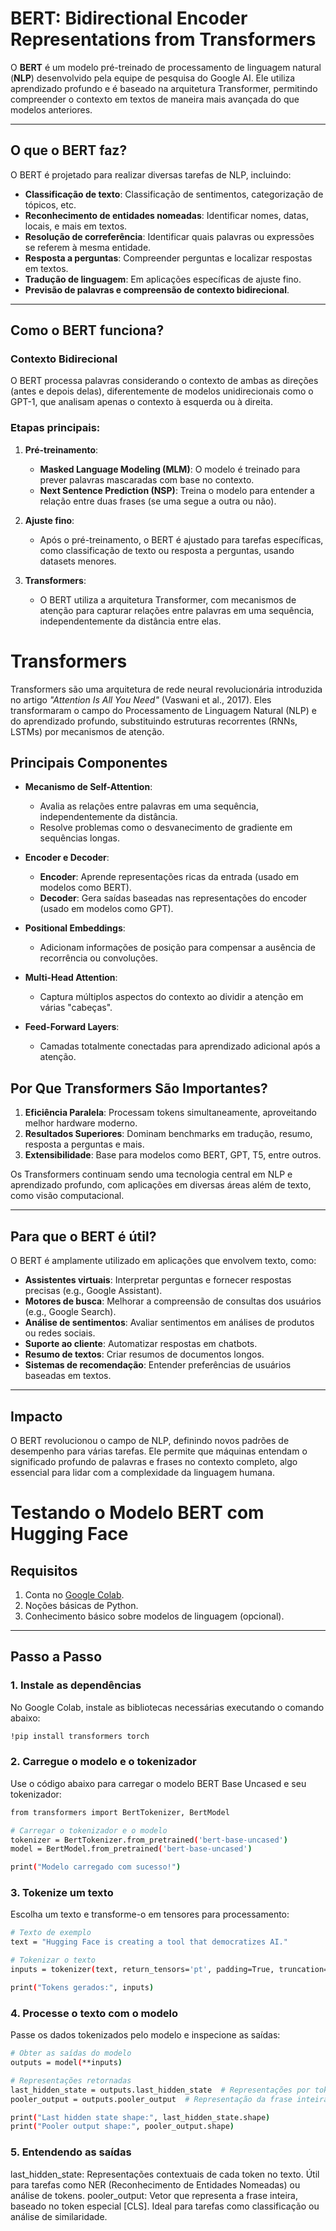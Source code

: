 # BERT: Bidirectional Encoder Representations from Transformers

O **BERT** é um modelo pré-treinado de processamento de linguagem natural (**NLP**) desenvolvido pela equipe de pesquisa do Google AI. Ele utiliza aprendizado profundo e é baseado na arquitetura Transformer, permitindo compreender o contexto em textos de maneira mais avançada do que modelos anteriores.

---

## O que o BERT faz?

O BERT é projetado para realizar diversas tarefas de NLP, incluindo:

- **Classificação de texto**: Classificação de sentimentos, categorização de tópicos, etc.
- **Reconhecimento de entidades nomeadas**: Identificar nomes, datas, locais, e mais em textos.
- **Resolução de correferência**: Identificar quais palavras ou expressões se referem à mesma entidade.
- **Resposta a perguntas**: Compreender perguntas e localizar respostas em textos.
- **Tradução de linguagem**: Em aplicações específicas de ajuste fino.
- **Previsão de palavras e compreensão de contexto bidirecional**.

---

## Como o BERT funciona?

### Contexto Bidirecional

O BERT processa palavras considerando o contexto de ambas as direções (antes e depois delas), diferentemente de modelos unidirecionais como o GPT-1, que analisam apenas o contexto à esquerda ou à direita.

### Etapas principais:

1. **Pré-treinamento**:
   - **Masked Language Modeling (MLM)**: O modelo é treinado para prever palavras mascaradas com base no contexto.
   - **Next Sentence Prediction (NSP)**: Treina o modelo para entender a relação entre duas frases (se uma segue a outra ou não).

2. **Ajuste fino**:
   - Após o pré-treinamento, o BERT é ajustado para tarefas específicas, como classificação de texto ou resposta a perguntas, usando datasets menores.

3. **Transformers**:
   - O BERT utiliza a arquitetura Transformer, com mecanismos de atenção para capturar relações entre palavras em uma sequência, independentemente da distância entre elas.
  

# Transformers

Transformers são uma arquitetura de rede neural revolucionária introduzida no artigo *"Attention Is All You Need"* (Vaswani et al., 2017). Eles transformaram o campo do Processamento de Linguagem Natural (NLP) e do aprendizado profundo, substituindo estruturas recorrentes (RNNs, LSTMs) por mecanismos de atenção.

## Principais Componentes

- **Mecanismo de Self-Attention**: 
  - Avalia as relações entre palavras em uma sequência, independentemente da distância.
  - Resolve problemas como o desvanecimento de gradiente em sequências longas.

- **Encoder e Decoder**: 
  - **Encoder**: Aprende representações ricas da entrada (usado em modelos como BERT).
  - **Decoder**: Gera saídas baseadas nas representações do encoder (usado em modelos como GPT).

- **Positional Embeddings**: 
  - Adicionam informações de posição para compensar a ausência de recorrência ou convoluções.

- **Multi-Head Attention**: 
  - Captura múltiplos aspectos do contexto ao dividir a atenção em várias "cabeças".

- **Feed-Forward Layers**: 
  - Camadas totalmente conectadas para aprendizado adicional após a atenção.

## Por Que Transformers São Importantes?

1. **Eficiência Paralela**: Processam tokens simultaneamente, aproveitando melhor hardware moderno.
2. **Resultados Superiores**: Dominam benchmarks em tradução, resumo, resposta a perguntas e mais.
3. **Extensibilidade**: Base para modelos como BERT, GPT, T5, entre outros.

Os Transformers continuam sendo uma tecnologia central em NLP e aprendizado profundo, com aplicações em diversas áreas além de texto, como visão computacional.


---

## Para que o BERT é útil?

O BERT é amplamente utilizado em aplicações que envolvem texto, como:

- **Assistentes virtuais**: Interpretar perguntas e fornecer respostas precisas (e.g., Google Assistant).
- **Motores de busca**: Melhorar a compreensão de consultas dos usuários (e.g., Google Search).
- **Análise de sentimentos**: Avaliar sentimentos em análises de produtos ou redes sociais.
- **Suporte ao cliente**: Automatizar respostas em chatbots.
- **Resumo de textos**: Criar resumos de documentos longos.
- **Sistemas de recomendação**: Entender preferências de usuários baseadas em textos.



---

## Impacto

O BERT revolucionou o campo de NLP, definindo novos padrões de desempenho para várias tarefas. Ele permite que máquinas entendam o significado profundo de palavras e frases no contexto completo, algo essencial para lidar com a complexidade da linguagem humana.

# Testando o Modelo BERT com Hugging Face


## Requisitos

1. Conta no [Google Colab](https://colab.research.google.com/).
2. Noções básicas de Python.
3. Conhecimento básico sobre modelos de linguagem (opcional).

---

## Passo a Passo

### 1. Instale as dependências

No Google Colab, instale as bibliotecas necessárias executando o comando abaixo:

```bash
!pip install transformers torch
```
### 2. Carregue o modelo e o tokenizador

Use o código abaixo para carregar o modelo BERT Base Uncased e seu tokenizador:

```bash
from transformers import BertTokenizer, BertModel

# Carregar o tokenizador e o modelo
tokenizer = BertTokenizer.from_pretrained('bert-base-uncased')
model = BertModel.from_pretrained('bert-base-uncased')

print("Modelo carregado com sucesso!")
```
### 3. Tokenize um texto
Escolha um texto e transforme-o em tensores para processamento:
```bash
# Texto de exemplo
text = "Hugging Face is creating a tool that democratizes AI."

# Tokenizar o texto
inputs = tokenizer(text, return_tensors='pt', padding=True, truncation=True)

print("Tokens gerados:", inputs)
```
### 4. Processe o texto com o modelo

Passe os dados tokenizados pelo modelo e inspecione as saídas:

```bash
# Obter as saídas do modelo
outputs = model(**inputs)

# Representações retornadas
last_hidden_state = outputs.last_hidden_state  # Representações por token
pooler_output = outputs.pooler_output  # Representação da frase inteira

print("Last hidden state shape:", last_hidden_state.shape)
print("Pooler output shape:", pooler_output.shape)
```

### 5. Entendendo as saídas
last_hidden_state: Representações contextuais de cada token no texto. Útil para tarefas como NER (Reconhecimento de Entidades Nomeadas) ou análise de tokens.
pooler_output: Vetor que representa a frase inteira, baseado no token especial [CLS]. Ideal para tarefas como classificação ou análise de similaridade.

